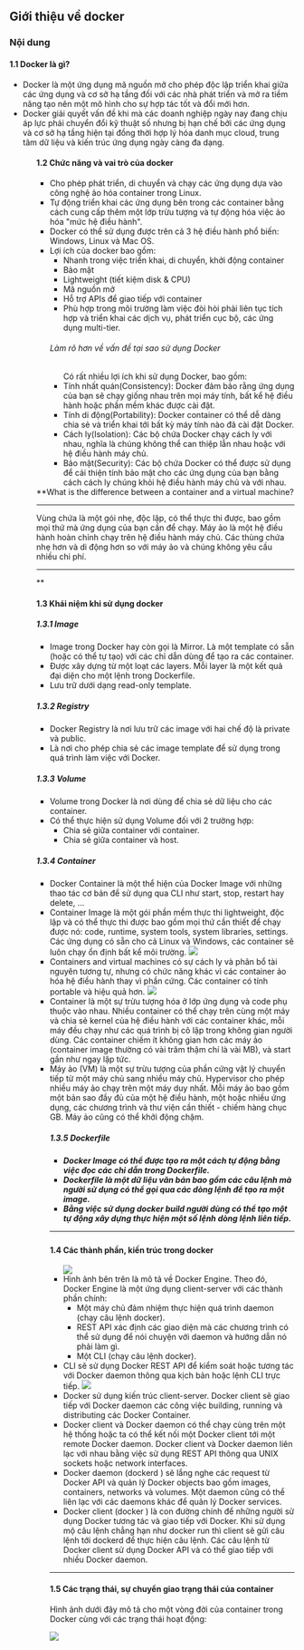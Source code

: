 <h2>Giới thiệu về docker</h2>
<h3>Nội dung</h3>
<h4>1.1 Docker là gì?</h4>
<ul>
<li>Docker là một ứng dụng mã nguồn mở cho phép độc lập triển khai giữa các ứng dụng và cơ sở hạ tầng đối với các nhà phát triển và mở ra tiềm năng tạo nên một mô hình cho sự hợp tác tốt và đổi mới hơn.

<li>Docker giải quyết vấn đề khi mà các doanh nghiệp ngày nay đang chịu áp lực phải chuyển đổi kỹ thuật số nhưng bị hạn chế bởi các ứng dụng và cơ sở hạ tầng hiện tại đồng thời hợp lý hóa danh mục cloud, trung tâm dữ liệu và kiến trúc ứng dụng ngày càng đa dạng.
<ul>
<h4>1.2 Chức năng và vai trò của docker</h4>
<ul>
<li>Cho phép phát triển, di chuyển và chạy các ứng dụng dựa vào công nghệ ảo hóa container trong Linux.

<li>Tự động triển khai các ứng dụng bên trong các container bằng cách cung cấp thêm một lớp trừu tượng và tự động hóa việc ảo hóa "mức hệ điều hành".

<li>Docker có thể sử dụng được trên cả 3 hệ điều hành phổ biến: Windows, Linux và Mac OS.

<li>Lợi ích của docker bao gồm:
<ul>
<li>Nhanh trong việc triển khai, di chuyển, khởi động container
<li>Bảo mật
<li>Lightweight (tiết kiệm disk & CPU)
<li>Mã nguồn mở
<li>Hỗ trợ APIs để giao tiếp với container
<li>Phù hợp trong môi trường làm việc đòi hòi phải liên tục tích hợp và triển khai các dịch vụ, phát triển cục bộ, các ứng dụng multi-tier.
</ul>
<h6>Làm rõ hơn về vấn đề tại sao sử dụng Docker</h6>
<ul>
Có rất nhiều lợi ích khi sử dụng Docker, bao gồm:

<li>Tính nhất quán(Consistency): Docker đảm bảo rằng ứng dụng của bạn sẽ chạy giống nhau trên mọi máy tính, bất kể hệ điều hành hoặc phần mềm khác được cài đặt.
<li>Tính di động(Portability): Docker container có thể dễ dàng chia sẻ và triển khai tới bất kỳ máy tính nào đã cài đặt Docker.
<li>Cách ly(Isolation): Các bộ chứa Docker chạy cách ly với nhau, nghĩa là chúng không thể can thiệp lẫn nhau hoặc với hệ điều hành máy chủ.
<li>Bảo mật(Security): Các bộ chứa Docker có thể được sử dụng để cải thiện tính bảo mật cho các ứng dụng của bạn bằng cách cách ly chúng khỏi hệ điều hành máy chủ và với nhau.
</ul>
</ul>
**What is the difference between a container and a virtual machine?
<hr>
Vùng chứa là một gói nhẹ, độc lập, có thể thực thi được, bao gồm mọi thứ mà ứng dụng của bạn cần để chạy. Máy ảo là một hệ điều hành hoàn chỉnh chạy trên hệ điều hành máy chủ. Các thùng chứa nhẹ hơn và di động hơn so với máy ảo và chúng không yêu cầu nhiều chi phí.
<hr>
**
<h4>1.3 Khái niệm khi sử dụng docker</h4>
<h5>1.3.1 Image </h5>
<ul>
<li>Image trong Docker hay còn gọi là Mirror. Là một template có sẵn (hoặc có thể tự tạo) với các chỉ dẫn dùng để tạo ra các container.

<li>Được xây dựng từ một loạt các layers. Mỗi layer là một kết quả đại diện cho một lệnh trong Dockerfile.

<li>Lưu trữ dưới dạng read-only template.
</ul>
<h5>1.3.2 Registry</h5>
<ul>
<li>Docker Registry là nơi lưu trữ các image với hai chế độ là private và public.

<li>Là nơi cho phép chia sẻ các image template để sử dụng trong quá trình làm việc với Docker.
</ul>
<h5>1.3.3 Volume</h5>
<ul>
<li>Volume trong Docker là nơi dùng để chia sẻ dữ liệu cho các container.

<li>Có thể thực hiện sử dụng Volume đối với 2 trường hợp:
<ul>
<li>Chia sẻ giữa container với container.
<li>Chia sẻ giữa container và host.
</ul>
</ul>
<h5>1.3.4 Container</h5>
<ul>
<li>Docker Container là một thể hiện của Docker Image với những thao tác cơ bản để sử dụng qua CLI như start, stop, restart hay delete, ...

<li>Container Image là một gói phần mềm thực thi lightweight, độc lập và có thể thực thi được bao gồm mọi thứ cần thiết để chạy được nó: code, runtime, system tools, system libraries, settings. Các ứng dụng có sẵn cho cả Linux và Windows, các container sẽ luôn chạy ổn định bất kể môi trường.
<img src="../img/docker-container.png">
<li>Containers and virtual machines có sự cách ly và phân bổ tài nguyên tương tự, nhưng có chức năng khác vì các container ảo hóa hệ điều hành thay vì phần cứng. Các container có tính portable và hiệu quả hơn.
<img src="../img/docker-container-vms.png">
<li>Container là một sự trừu tượng hóa ở lớp ứng dụng và code phụ thuộc vào nhau. Nhiều container có thể chạy trên cùng một máy và chia sẻ kernel của hệ điều hành với các container khác, mỗi máy đều chạy như các quá trình bị cô lập trong không gian người dùng. Các container chiếm ít không gian hơn các máy ảo (container image thường có vài trăm thậm chí là vài MB), và start gần như ngay lập tức.

<li>Máy ảo (VM) là một sự trừu tượng của phần cứng vật lý chuyển tiếp từ một máy chủ sang nhiều máy chủ. Hypervisor cho phép nhiều máy ảo chạy trên một máy duy nhất. Mỗi máy ảo bao gồm một bản sao đầy đủ của một hệ điều hành, một hoặc nhiều ứng dụng, các chương trình và thư viện cần thiết - chiếm hàng chục GB. Máy ảo cũng có thể khởi động chậm.
<h5>1.3.5 Dockerfile<h5>
<ul>
<li>Docker Image có thể được tạo ra một cách tự động bằng việc đọc các chỉ dẫn trong Dockerfile.

<li>Dockerfile là một dữ liệu văn bản bao gồm các câu lệnh mà người sử dụng có thể gọi qua các dòng lệnh để tạo ra một image.

<li>Bằng việc sử dụng docker build người dùng có thể tạo một tự động xây dựng thực hiện một số lệnh dòng lệnh liên tiếp.
</ul>
<hr>
<h4>1.4 Các thành phần, kiến trúc trong docker</h4>
<ul>
<img src="../img/docker-engine-components-flow.png">
<li>Hình ảnh bên trên là mô tả về Docker Engine. Theo đó, Docker Engine là một ứng dụng client-server với các thành phần chính:
<ul>
<li>Một máy chủ đảm nhiệm thực hiện quá trình daemon (chạy câu lệnh docker).
<li>REST API xác định các giao diện mà các chương trình có thể sử dụng để nói chuyện với daemon và hướng dẫn nó phải làm gì.
<li>Một CLI (chạy câu lệnh docker).
</ul>
<li>CLI sẽ sử dụng Docker REST API để kiểm soát hoặc tương tác với Docker daemon thông qua kịch bản hoặc lệnh CLI trực tiếp.
<img src="../img/thanhphanchinh.png">
<li>Docker sử dụng kiến trúc client-server. Docker client sẽ giao tiếp với Docker daemon các công việc building, running và distributing các Docker Container.

<li>Docker client và Docker daemon có thể chạy cùng trên một hệ thống hoặc ta có thể kết nối một Docker client tới một remote Docker daemon. Docker client và Docker daemon liên lạc với nhau bằng việc sử dụng REST API thông qua UNIX sockets hoặc network interfaces.

<li>Docker daemon (dockerd ) sẽ lắng nghe các request từ Docker API và quản lý Docker objects bao gồm images, containers, networks và volumes. Một daemon cũng có thể liên lạc với các daemons khác để quản lý Docker services.

<li>Docker client (docker ) là con đường chính để những người sử dụng Docker tương tác và giao tiếp với Docker. Khi sử dụng mộ câu lệnh chẳng hạn như docker run thì client sẽ gửi câu lệnh tới dockerd để thực hiện câu lệnh. Các câu lệnh từ Docker client sử dụng Docker API và có thể giao tiếp với nhiều Docker daemon.
</ul>
<hr>
<h4>1.5 Các trạng thái, sự chuyển giao trạng thái của container</h4>
<p>Hình ảnh dưới đây mô tả cho một vòng đời của container trong Docker cùng với các trạng thái hoạt động:

</p>
<img src="../img/docker-state.png">